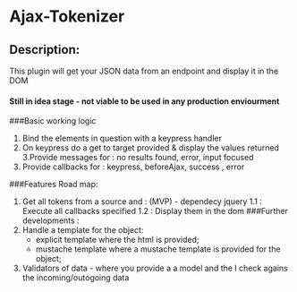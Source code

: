 # Ajax-Tokenizer

## Description:

This plugin will get your JSON data from an endpoint and display it in the DOM

#### Still in idea stage - not viable to be used in any production enviourment


###Basic working logic
 1. Bind the elements in question with a keypress handler
 2. On keypress do a get to target provided & display the values returned
 3.Provide messages for : no results found, error, input focused
 4. Provide callbacks for : keypress, beforeAjax, success , error

###Features Road map:
 1. Get all tokens from a source and : (MVP) - dependecy jquery
    1.1 : Execute all callbacks specified
    1.2 : Display them in the dom
###Further developments :
 2. Handle a template for the object:
      - explicit template where the html is provided;
      - mustache template where a mustache template is provided for the object;
  3. Validators of data - where you provide a a model and the I check agains the incoming/outogoing data
